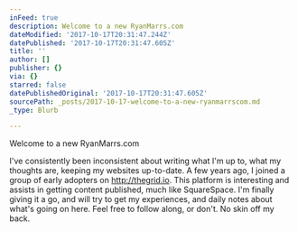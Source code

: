 ```yaml
---
inFeed: true
description: Welcome to a new RyanMarrs.com
dateModified: '2017-10-17T20:31:47.244Z'
datePublished: '2017-10-17T20:31:47.605Z'
title: ''
author: []
publisher: {}
via: {}
starred: false
datePublishedOriginal: '2017-10-17T20:31:47.605Z'
sourcePath: _posts/2017-10-17-welcome-to-a-new-ryanmarrscom.md
_type: Blurb

---
```

Welcome to a new RyanMarrs.com

I've consistently been inconsistent about writing what I'm up to, what my thoughts are, keeping my websites up-to-date. A few years ago, I joined a group of early adopters on http://thegrid.io. This platform is interesting and assists in getting content published, much like SquareSpace. I'm finally giving it a go, and will try to get my experiences, and daily notes about what's going on here. Feel free to follow along, or don't. No skin off my back.